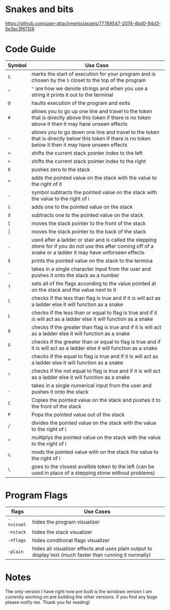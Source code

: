
# Snakes and bits

https://github.com/user-attachments/assets/77789547-2074-4bd0-94d3-5e3ac3f61126


# Code Guide


| Symbol | Use Case                              |
|--------|---------------------------------------|
| `S`    |   marks the start of execution for your program and is chosen by the `S` closet to the top of the program                      |
| `"`    | `"` are how we denote strings and when you use a string it prints it out to the terminal         |
| `@`    |   haults execution of the program and exits                       |
| `#`    |   allows you to go up one line and travel to the token that is directly above this token if there is no token above it then it may have unseen effects                     |
| `~`    |   allows you to go down one line and travel to the token that is directly below this token if there is no token below it then it may have unseen effects                       |
| `<`    |   shifts the current stack pointer index to the left                  |
| `>`    |   shifts the current stack pointer index to the right                  |
| `0`    |   pushes zero to the stack                      |
| `+`    |   adds the pointed value on the stack with the value to the right of it                        |
| `-`    | symbol subtracts the pointed value on the stack with the value to the right of i                        |
| `i`    | adds one to the pointed value on the stack                        |
| `d`    | subtracts one to the pointed value on the stack                        |
| `[`    | moves the stack pointer to the front of the stack                      |
| `]`    | moves the stack pointer to the back of the stack                       |
| `.`    | used after a ladder or stair and is called the stepping stone for if you do not use this after coming off of a snake or a ladder it may have unforseen effects                       |
| `$`    | prints the pointed value on the stack to the termina              |
| `,`    | takes in a single character input  from the user and pushes it onto the stack as a number                      |
| `?`    | sets all of the flags according to the value pointed at on the stack and the value next to it                   |
| `l`    | checks if the less than flag is true and if it is will act as a ladder else it will function as a snake                   |
| `L`    | checks if the less than or equal to  flag is true and if it is will act as a ladder else it will function as a snake            |
| `g`    | checks if the greater than flag is true and if it is will act as a ladder else it will function as a snake                |
| `G`    | checks if the greater than  or equal to flag is true and if it is will act as a ladder else it will function as a snake        |
| `=`    | checks if the equal to flag is true and if it is will act as a ladder else it will function as a snake                  |
| `!`    | checks if the not equal to flag is true and if it is will act as a ladder else it will function as a snake                 |
| `_`    | takes in a single numerical input  from the user and pushes it onto the stack                   |
| `C`    | Copies the pointed value on the stack and pushes it to the front of the stack                    |
| `P`    | Pops the pointed value out of the stack                     |
| `/`    |   divides the pointed value on the stack with the value to the right of i                        |
| `*`    |   multiplys the pointed value on the stack with the value to the right of i                       |
| `%`    |   mods the pointed value with on the stack the value to the right of i                        |
| `\`   | goes to the closest availble token to the left (can be used in place of a stepping stone without problems)                   |


# Program Flags

| flags  | Use Cases                              |
|--------|---------------------------------------|
| `-nvisual` | hides the program visualizer |
| `-nstack` | hides the stack visualizer |
| `-nflags` | hides conditional flags visualizer|
| `-plain` | hides all visualizer effects and uses plain output to display text (much faster than running it normally) |


# Notes
The only version I have right now pre built is the windows version I am currently working on pre building the other versions. if you find any bugs please notify me. Thank you for reading!

